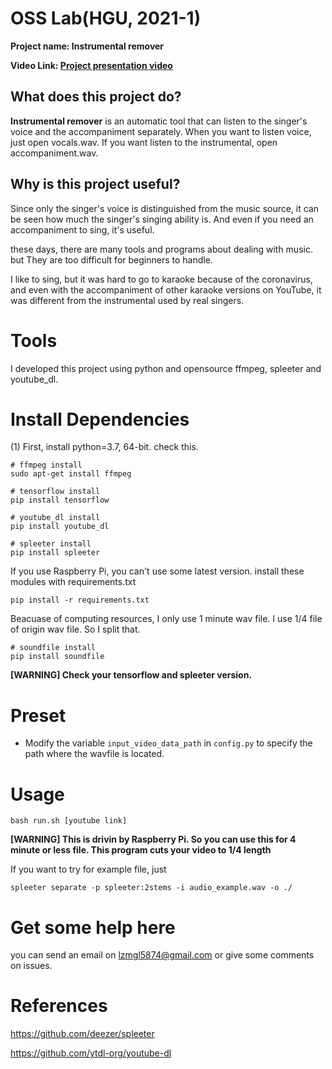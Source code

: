 # OSS Lab(HGU, 2021-1)
**Project name: Instrumental remover**


**Video Link: [Project presentation video](https://www.youtube.com/watch?v=7qucnOnSHXE)**


## What does this project do?

**Instrumental remover** is an automatic tool that can listen to the singer's voice and the accompaniment separately.
When you want to listen voice, just open vocals.wav. If you want listen to the instrumental, open accompaniment.wav.


## Why is this project useful?
Since only the singer's voice is distinguished from the music source, it can be seen how much the singer's singing ability is.
And even if you need an accompaniment to sing, it's useful.

these days, there are many tools and programs about dealing with music. but They are too difficult for beginners to handle.

I like to sing, but it was hard to go to karaoke because of the coronavirus, and even with the accompaniment of other karaoke versions on YouTube, it was different from the instrumental used by real singers.

# Tools

I developed this project using python and opensource ffmpeg, spleeter and youtube_dl.

# Install Dependencies

(1) First, install python=3.7, 64-bit. check this.
```
# ffmpeg install
sudo apt-get install ffmpeg
```
```
# tensorflow install
pip install tensorflow
```
```
# youtube_dl install
pip install youtube_dl
```
```
# spleeter install
pip install spleeter
```
If you use Raspberry Pi, you can't use some latest version. install these modules with requirements.txt
```
pip install -r requirements.txt
```
Beacuase of computing resources, I only use 1 minute wav file. I use 1/4 file of origin wav file. So I split that.
```
# soundfile install
pip install soundfile
```
**[WARNING] Check your tensorflow and spleeter version.**


# Preset

* Modify the variable ``input_video_data_path`` in ``config.py`` to specify the path where the wavfile is located.

# Usage
```
bash run.sh [youtube link]
```
**[WARNING] This is drivin by Raspberry Pi. So you can use this for 4 minute or less file. This program cuts your video to 1/4 length**

If you want to try for example file, just
```
spleeter separate -p spleeter:2stems -i audio_example.wav -o ./
```

# Get some help here

you can send an email on lzmgl5874@gmail.com or give some comments on issues.


# References

https://github.com/deezer/spleeter

https://github.com/ytdl-org/youtube-dl